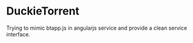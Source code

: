 DuckieTorrent
=============

Trying to mimic btapp.js in angularjs service and provide a clean service interface.
